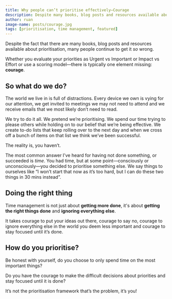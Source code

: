 ```yaml
---
title: Why people can’t prioritise effectively—Courage
description: Despite many books, blog posts and resources available about prioritisation, however, many people continue to get it so wrong.
author: ruan
image-name: posts/courage.jpg
tags: [prioritisation, time management, featured]
---
```


Despite the fact that there are many books, blog posts and resources available about prioritisation, many people continue to get it _so_ wrong.

Whether you evaluate your priorities as Urgent vs Important or Impact vs Effort or use a scoring model—there is typically one element missing: **courage**.

## So what do we do?

The world we live in is full of distractions. Every device we own is vying for our attention, we get invited to meetings we may not need to attend and we receive emails that we most likely don’t need to read.

We try to do it all. We pretend we’re prioritising. We spend our time trying to please others while holding on to our belief that we’re being effective. We create to-do lists that keep rolling over to the next day and when we cross off a bunch of items on that list we think we’ve been successful.

The reality is, you haven’t.

The most common answer I’ve heard for having not done something, or succeeded is _time_. You had time, but at some point—consciously or unconsciously—you decided to prioritise something else. We say things to ourselves like “I won’t start that now as it’s too hard, but I can do these two things in 30 mins instead”.

## Doing the right thing

Time management is not just about **getting more done**, it's about **getting the right things done** and **ignoring everything else**.

It takes courage to put your ideas out there, courage to say no, courage to ignore everything else in the world you deem less important and courage to stay focused until it’s done.

## How do you prioritise?

Be honest with yourself, do you choose to only spend time on the most important things?

Do you have the courage to make the difficult decisions about priorities and stay focused until it is done?

It’s not the prioritisation framework that’s the problem, it’s you!
